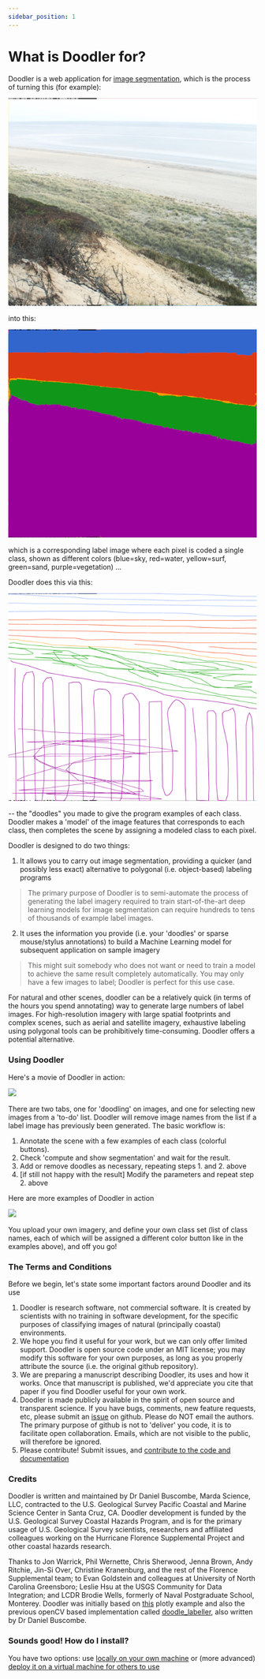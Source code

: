 ```yaml
---
sidebar_position: 1
---
```


# What is Doodler for?


Doodler is a web application for [image segmentation](tutorial-basics/glossary#image-segmentation), which is the process of turning this (for example):

![](/img/ex_image.jpg)

into this:

![](/img/ex_label.png)

which is a corresponding label image where each pixel is coded a single class, shown as different colors (blue=sky, red=water, yellow=surf, green=sand, purple=vegetation) ...

Doodler does this via this:

![](/img/ex_annos.png)

-- the "doodles" you made to give the program examples of each class. Doodler makes a 'model' of the image features that corresponds to each class, then completes the scene by assigning a modeled class to each pixel.

Doodler is designed to do two things:

1. It allows you to carry out image segmentation, providing a quicker (and possibly less exact) alternative to polygonal (i.e. object-based) labeling programs
> The primary purpose of Doodler is to semi-automate the process of generating the label imagery required to train start-of-the-art deep learning models for image segmentation can require hundreds to tens of thousands of example label images.

2. It uses the information you provide (i.e. your 'doodles' or sparse mouse/stylus annotations) to build a Machine Learning model for subsequent application on sample imagery
> This might suit somebody who does not want or need to train a model to achieve the same result completely automatically. You may only have a few images to label; Doodler is perfect for this use case.


For natural and other scenes, doodler can be a relatively quick (in terms of the hours you spend annotating) way to generate large numbers of label images. For high-resolution imagery with large spatial footprints and complex scenes, such as aerial and satellite imagery, exhaustive labeling using polygonal tools can be prohibitively time-consuming. Doodler offers a potential alternative.


### Using Doodler

Here's a movie of Doodler in action:

![](https://raw.githubusercontent.com/dbuscombe-usgs/dash_doodler/main/assets/logos/quick-satshoreline-x2c.gif)

There are two tabs, one for 'doodling' on images, and one for selecting new images from a 'to-do' list. Doodler will remove image names from the list if a label image has previously been generated. The basic workflow is:

1. Annotate the scene with a few examples of each class (colorful buttons).
2. Check 'compute and show segmentation' and wait for the result.
3. Add or remove doodles as necessary, repeating steps 1. and 2. above
4. [if still not happy with the result] Modify the parameters and repeat step 2. above

Here are more examples of Doodler in action

![](https://raw.githubusercontent.com/dbuscombe-usgs/dash_doodler/main/assets/logos/quick-satshore2-x2c.gif)

You upload your own imagery, and define your own class set (list of class names, each of which will be assigned a different color button like in the examples above), and off you go!

### The Terms and Conditions

Before we begin, let's state some important factors around Doodler and its use

1. Doodler is research software, not commercial software. It is created by scientists with no training in software development, for the specific purposes of classifying images of natural (principally coastal) environments.
2. We hope you find it useful for your work, but we can only offer limited support. Doodler is open source code under an MIT license; you may modify this software for your own purposes, as long as you properly attribute the source (i.e. the original github repository).
3. We are preparing a manuscript describing Doodler, its uses and how it works. Once that manuscript is published, we'd appreciate you cite that paper if you find Doodler useful for your own work.
4. Doodler is made publicly available in the spirit of open source and transparent science. If you have bugs, comments, new feature requests, etc, please submit an [issue](https://github.com/dbuscombe-usgs/dash_doodler/issues) on github. Please do NOT email the authors. The primary purpose of github is not to 'deliver' you code, it is to facilitate open collaboration. Emails, which are not visible to the public, will therefore be ignored.
5. Please contribute! Submit issues, and [contribute to the code and documentation](tutorial-extras/how-to-contribute)


### Credits
Doodler is written and maintained by Dr Daniel Buscombe, Marda Science, LLC, contracted to the U.S. Geological Survey Pacific Coastal and Marine Science Center in Santa Cruz, CA. Doodler development is funded by the U.S. Geological Survey Coastal Hazards Program, and is for the primary usage of U.S. Geological Survey scientists, researchers and affiliated colleagues working on the Hurricane Florence Supplemental Project and other coastal hazards research.

Thanks to Jon Warrick, Phil Wernette, Chris Sherwood, Jenna Brown, Andy Ritchie, Jin-Si Over, Christine Kranenburg, and the rest of the Florence Supplemental team; to Evan Goldstein and colleagues at University of North Carolina Greensboro; Leslie Hsu at the USGS Community for Data Integration; and LCDR Brodie Wells, formerly of Naval Postgraduate School, Monterey. Doodler was initially based on [this](https://github.com/plotly/dash-sample-apps/tree/master/apps/dash-image-segmentation) plotly example and also the previous openCV based implementation called [doodle_labeller](https://github.com/dbuscombe-usgs/doodle_labeller), also written by Dr Daniel Buscombe.

### Sounds good! How do I install?

You have two options: use [locally on your own machine](tutorial-basics/deploy-local) or (more advanced) [deploy it on a virtual machine for others to use](tutorial-extras/deploy-server)
